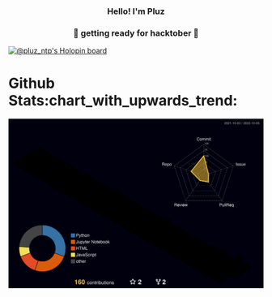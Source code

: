 

<h3 align="center">Hello! I'm Pluz</h3>
<h3 align="center"> &#127875; getting ready for hacktober &#127875; </h3>


[![@pluz_ntp's Holopin board](https://holopin.io/api/user/board?user=pluz_ntp)](https://holopin.io/@pluz_ntp)

<h1>Github Stats:chart_with_upwards_trend:</h1>


![](./profile-3d-contrib/profile-night-rainbow.svg)




